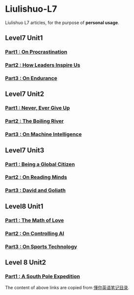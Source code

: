 # Liulishuo-L7
Liulishuo L7 articles, for the purpose of **personal usage**.

## Level7 Unit1 
### [Part1 : On Procrastination](L7-U1-P1-On-Procrastination.md 'Part1 : On Procrastination')
### [Part2 : How Leaders Inspire Us](L7-U1-P2-How-Leaders-Inspire-Us.md 'Part2 : How Leaders Inspire Us')
### [Part3 : On Endurance](L7-U1-P3-On-Endurance.md 'Part3 : On Endurance')

## Level7 Unit2
### [Part1 : Never, Ever Give Up](L7-U2-P1-Never-Ever-Give-Up.md 'Part1 : Never, Ever Give Up')
### [Part2 : The Boiling River](L7-U2-P2-The-Boiling-River.md 'Part2 : The Boiling River')
### [Part3 : On Machine Intelligence](L7-U2-P3-On-Machine-Intelligence.md 'Part3 : On Machine Intelligence]')

## Level7 Unit3 
### [Part1 : Being a Global Citizen](L7-U3-P1-Being-a-Global-Citizen.md 'Part1 : Being a Global Citizen')
### [Part2 : On Reading Minds](L7-U3-P2-On-Reading-Minds.md 'Part2 : On Reading Minds')
### [Part3 : David and Goliath](L7-U3-P3-David-and-Goliath.md 'Part3 : David and Goliath')

## Level8 Unit1
### [Part1 : The Math of Love](L8-U1-P1-The-Math-of-Love.md 'Part1 : The Math of Love')
### [Part2 : On Controlling AI](L8-U1-P2-On-Controlling-AI.md 'Part2: On Controlling AI')
### [Part3 : On Sports Technology](L8-U1-P3-On-Sports-Technology.md 'Part3 : On Sports Technology')

## Level 8 Unit2
### [Part1 : A South Pole Expedition](L8-U2-P1-A-South-Pole-Expedition.md 'Part1 : A South Pole Expedition')

The content of above links are copied from [懂你英语笔记目录](https://www.jianshu.com/p/deb8002bbba6 "懂你英语笔记目录").